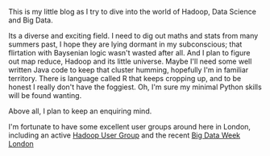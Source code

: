 This is my little blog as I try to dive into the world of Hadoop, Data Science and Big Data. 

Its a diverse and exciting field. I need to dig out maths and stats from many summers past, I hope they are lying 
dormant in my subconscious; that flirtation with Baysenian logic wasn't wasted after all. And I plan to figure out 
map reduce, Hadoop and its little universe. Maybe I'll need some well written Java code to keep that cluster humming, hopefully I'm in 
familiar territory. There is 
language called R that keeps cropping up, and to be honest I really don't have the foggiest. Oh, I'm sure my 
minimal Python skills will be found wanting. 

Above all, I plan to keep an enquiring mind.

I'm fortunate to have some excellent user groups around here in London, including an active <a href="http://www.meetup.com/hadoop-users-group-uk/">Hadoop User Group</a> 
and the recent <a href="http://bigdataweek.com/">Big Data Week London</a>
